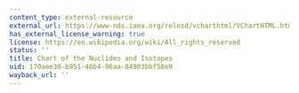 ```yaml
---
content_type: external-resource
external_url: https://www-nds.iaea.org/relnsd/vcharthtml/VChartHTML.html
has_external_license_warning: true
license: https://en.wikipedia.org/wiki/All_rights_reserved
status: ''
title: Chart of the Nuclides and Isotopes
uid: 170aee30-b951-46b4-96aa-84903bbf58e9
wayback_url: ''
---
```

